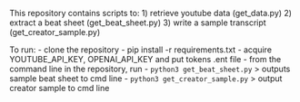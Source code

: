This repository contains scripts to:
    1) retrieve youtube data (get_data.py)
    2) extract a beat sheet (get_beat_sheet.py)
    3) write a sample transcript (get_creator_sample.py)

To run:
    - clone the repository
    - pip install -r requirements.txt
    - acquire YOUTUBE_API_KEY, OPENAI_API_KEY and put tokens .ent file
    - from the command line in the repository, run
        - `python3 get_beat_sheet.py` > outputs sample beat sheet to cmd line
        - `python3 get_creator_sample.py` > output creator sample to cmd line
